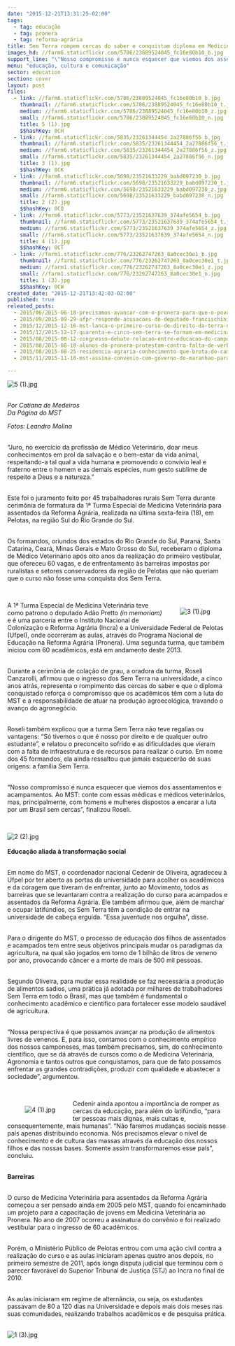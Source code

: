 ```yaml
---
date: "2015-12-21T13:31:25-02:00"
tags:
  - tag: educação
  - tag: pronera
  - tag: reforma-agrária
title: Sem Terra rompem cercas do saber e conquistam diploma em Medicina Veterinária
images_hd: //farm6.staticflickr.com/5786/23889524045_fc16e80b10_b.jpg
support_line: "\"Nosso compromisso é nunca esquecer que viemos dos assentamentos e acampamentos. Ao MST: conte com essas médicas e médicos veterinários, mas, principalmente, com homens e mulheres dispostos a encarar a luta por um Brasil sem cercas”, Roseli"
menu: "educação, cultura e comunicação"
sector: education
section: cover
layout: post
files:
  - link: //farm6.staticflickr.com/5786/23889524045_fc16e80b10_b.jpg
    thumbnail: //farm6.staticflickr.com/5786/23889524045_fc16e80b10_t.jpg
    medium: //farm6.staticflickr.com/5786/23889524045_fc16e80b10_z.jpg
    small: //farm6.staticflickr.com/5786/23889524045_fc16e80b10_n.jpg
    title: 5 (1).jpg
    $$hashKey: 0CH
  - link: //farm6.staticflickr.com/5835/23261344454_2a27886f56_b.jpg
    thumbnail: //farm6.staticflickr.com/5835/23261344454_2a27886f56_t.jpg
    medium: //farm6.staticflickr.com/5835/23261344454_2a27886f56_z.jpg
    small: //farm6.staticflickr.com/5835/23261344454_2a27886f56_n.jpg
    title: 3 (1).jpg
    $$hashKey: 0CK
  - link: //farm6.staticflickr.com/5698/23521633229_babd097230_b.jpg
    thumbnail: //farm6.staticflickr.com/5698/23521633229_babd097230_t.jpg
    medium: //farm6.staticflickr.com/5698/23521633229_babd097230_z.jpg
    small: //farm6.staticflickr.com/5698/23521633229_babd097230_n.jpg
    title: 2 (2).jpg
    $$hashKey: 0CQ
  - link: //farm6.staticflickr.com/5773/23521637639_374afe5654_b.jpg
    thumbnail: //farm6.staticflickr.com/5773/23521637639_374afe5654_t.jpg
    medium: //farm6.staticflickr.com/5773/23521637639_374afe5654_z.jpg
    small: //farm6.staticflickr.com/5773/23521637639_374afe5654_n.jpg
    title: 4 (1).jpg
    $$hashKey: 0CT
  - link: //farm1.staticflickr.com/776/23262747263_8a0cec30e1_b.jpg
    thumbnail: //farm1.staticflickr.com/776/23262747263_8a0cec30e1_t.jpg
    medium: //farm1.staticflickr.com/776/23262747263_8a0cec30e1_z.jpg
    small: //farm1.staticflickr.com/776/23262747263_8a0cec30e1_n.jpg
    title: 1 (3).jpg
    $$hashKey: 0CW
created_date: "2015-12-21T13:42:03-02:00"
published: true
releated_posts:
  - 2015/06/2015-06-18-precisamos-avancar-com-o-pronera-para-que-o-povo-tenha-uma-educacao-libertadora.md
  - 2015/09/2015-09-29-ufpr-responde-acusacoes-do-deputado-francischini-sobre-turma-do-mst.md
  - 2015/12/2015-12-16-mst-lanca-o-primeiro-curso-de-direito-da-terra-na-amazonia.md
  - 2015/12/2015-12-17-quarenta-e-cinco-sem-terra-se-formam-em-medicina-veterinaria-no-rs.md
  - 2015/08/2015-08-12-congresso-debate-relacao-entre-educacao-do-campo-e-reforma-agraria.md
  - 2015/08/2015-08-18-alunos-do-pronera-protestam-contra-falta-de-verba-no-pa.md
  - 2015/08/2015-08-25-residencia-agraria-conhecimento-que-brota-do-campo.md
  - 2015/11/2015-11-10-mst-assina-convenio-com-governo-do-maranhao-para-enfrentar-alto-indice-de-analfabetismo.md

---
```

<p><img alt="5 (1).jpg" src="//farm6.staticflickr.com/5786/23889524045_fc16e80b10_b.jpg" /></p>

<p><br />
<em>Por Catiana de Medeiros<br />
Da P&aacute;gina do MST</em></p>

<p><em>Fotos: Leandro Molina</em></p>

<p><br />
&ldquo;Juro, no exerc&iacute;cio da profiss&atilde;o de M&eacute;dico Veterin&aacute;rio, doar meus conhecimentos em prol da salva&ccedil;&atilde;o e o bem-estar da vida animal, respeitando-a tal qual a vida humana e promovendo o conv&iacute;vio leal e fraterno entre o homem e as demais esp&eacute;cies, num gesto sublime de respeito a Deus e a natureza.&rdquo;</p>

<p><br />
Este foi o juramento feito por 45 trabalhadores rurais Sem Terra durante cerim&ocirc;nia de formatura da 1&ordf; Turma Especial de Medicina Veterin&aacute;ria para assentados da Reforma Agr&aacute;ria, realizada na &uacute;ltima sexta-feira (18), em Pelotas, na regi&atilde;o Sul do Rio Grande do Sul.</p>

<p><br />
Os formandos, oriundos dos estados do Rio Grande do Sul, Paran&aacute;, Santa Catarina, Cear&aacute;, Minas Gerais e Mato Grosso do Sul, receberam o diploma de M&eacute;dico Veterin&aacute;rio ap&oacute;s oito anos da realiza&ccedil;&atilde;o do primeiro vestibular, que ofereceu 60 vagas, e de enfrentamento &agrave;s barreiras impostas por ruralistas e setores conservadores da regi&atilde;o de Pelotas que n&atilde;o queriam que o curso n&atilde;o fosse uma conquista dos Sem Terra.</p>

<p>&nbsp;</p>

<figure class="image" style="float:right"><img alt="3 (1).jpg" src="//farm6.staticflickr.com/5835/23261344454_2a27886f56_b.jpg" />
<figcaption></figcaption>
</figure>

<p>A 1&ordf; Turma Especial de Medicina Veterin&aacute;ria teve como patrono o deputado Ad&atilde;o Pretto <em>(in memoriam)</em> e &eacute; uma parceria entre o Instituto Nacional de Coloniza&ccedil;&atilde;o e Reforma Agr&aacute;ria (Incra) e a Universidade Federal de Pelotas (Ufpel), onde ocorreram as aulas, atrav&eacute;s do Programa Nacional de Educa&ccedil;&atilde;o na Reforma Agr&aacute;ria (Pronera).&nbsp;Uma segunda turma, que tamb&eacute;m iniciou com 60 acad&ecirc;micos, est&aacute; em andamento deste 2013.</p>

<p><br />
Durante a cerim&ocirc;nia de cola&ccedil;&atilde;o de grau, a oradora da turma, Roseli Canzarolli, afirmou que o ingresso dos Sem Terra na universidade, a cinco anos atr&aacute;s, representa o rompimento das cercas do saber e que o diploma conquistado refor&ccedil;a o compromisso que os acad&ecirc;micos t&ecirc;m com a luta do MST e a responsabilidade de atuar na produ&ccedil;&atilde;o agroecol&oacute;gica, travando o avan&ccedil;o do agroneg&oacute;cio.</p>

<p><br />
Roseli tamb&eacute;m explicou que a turma Sem Terra n&atilde;o teve regalias ou vantagens: &ldquo;S&oacute; tivemos o que &eacute; nosso por direito e de qualquer outro estudante&rdquo;, e relatou o preconceito sofrido e as dificuldades que vieram com a falta de infraestrutura e de recursos para realizar o curso. Em nome dos 45 formandos, ela ainda ressaltou que jamais esquecer&atilde;o de suas origens: a fam&iacute;lia Sem Terra.</p>

<p><br />
&ldquo;Nosso compromisso &eacute; nunca esquecer que viemos dos assentamentos e acampamentos. Ao MST: conte com essas m&eacute;dicas e m&eacute;dicos veterin&aacute;rios, mas, principalmente, com homens e mulheres dispostos a encarar a luta por um Brasil sem cercas&rdquo;, finalizou Roseli.</p>

<p>&nbsp;
<p><img alt="2 (2).jpg" src="//farm6.staticflickr.com/5698/23521633229_babd097230_b.jpg" /><br />
<br />
<strong>Educa&ccedil;&atilde;o aliada &agrave; transforma&ccedil;&atilde;o social</strong></p>
</p>

<p><br />
Em nome do MST, o coordenador nacional Cedenir de Oliveira, agradeceu &agrave; Ufpel por ter aberto as portas da universidade para acolher os acad&ecirc;micos e da coragem que tiveram de enfrentar, junto ao Movimento, todos as barreiras que se levantaram contra a realiza&ccedil;&atilde;o do curso para acampados e assentados da Reforma Agr&aacute;ria. Ele tamb&eacute;m afirmou que, al&eacute;m de marchar e ocupar latif&uacute;ndios, os Sem Terra t&ecirc;m a condi&ccedil;&atilde;o de entrar na universidade de cabe&ccedil;a erguida. &ldquo;Essa juventude nos orgulha&rdquo;, disse.</p>

<p><br />
Para o dirigente do MST, o processo de educa&ccedil;&atilde;o dos filhos de assentados e acampados tem entre seus objetivos principais mudar os paradigmas da agricultura, na qual s&atilde;o jogados em torno de 1 bilh&atilde;o de litros de veneno por ano, provocando c&acirc;ncer e a morte de mais de 500 mil pessoas.</p>

<p><br />
Segundo Oliveira, para mudar essa realidade se faz necess&aacute;ria a produ&ccedil;&atilde;o de alimentos sadios, uma pr&aacute;tica j&aacute; adotada por milhares de trabalhadores Sem Terra em todo o Brasil, mas que tamb&eacute;m &eacute; fundamental o conhecimento acad&ecirc;mico e cient&iacute;fico para fortalecer esse modelo saud&aacute;vel de agricultura.</p>

<p><br />
&ldquo;Nossa perspectiva &eacute; que possamos avan&ccedil;ar na produ&ccedil;&atilde;o de alimentos livres de venenos. E, para isso, contamos com o conhecimento emp&iacute;rico dos nossos camponeses, mas tamb&eacute;m precisamos, sim, do conhecimento cient&iacute;fico, que se d&aacute; atrav&eacute;s de cursos como o de Medicina Veterin&aacute;ria, Agronomia e tantos outros que conquistamos, para que de fato possamos enfrentar as grandes contradi&ccedil;&otilde;es, produzir com qualidade e abastecer a sociedade&rdquo;, argumentou.</p>

<p>&nbsp;</p>

<figure class="image" style="float:left"><img alt="4 (1).jpg" src="//farm6.staticflickr.com/5773/23521637639_374afe5654_b.jpg" />
<figcaption></figcaption>
</figure>

<p>Cedenir ainda apontou a import&acirc;ncia de romper as cercas da educa&ccedil;&atilde;o, para al&eacute;m do latif&uacute;ndio, &ldquo;para ter pessoas mais dignas, mais cultas e, consequentemente, mais humanas&rdquo;. &ldquo;N&atilde;o faremos mudan&ccedil;as sociais nesse pa&iacute;s apenas distribuindo economia. N&oacute;s precisamos elevar o n&iacute;vel de conhecimento e de cultura das massas atrav&eacute;s da educa&ccedil;&atilde;o dos nossos filhos e das nossas bases. Somente assim transformaremos esse pa&iacute;s&rdquo;, concluiu.</p>

<p><br />
<strong>Barreiras</strong></p>

<p><br />
O curso de Medicina Veterin&aacute;ria para assentados da Reforma Agr&aacute;ria come&ccedil;ou a ser pensado ainda em 2005 pelo MST, quando foi encaminhado um projeto para a capacita&ccedil;&atilde;o de jovens em Medicina Veterin&aacute;ria ao Pronera. No ano de 2007 ocorreu a assinatura do conv&ecirc;nio e foi realizado vestibular para o ingresso de 60 acad&ecirc;micos.</p>

<p><br />
Por&eacute;m, o Minist&eacute;rio P&uacute;blico de Pelotas entrou com uma a&ccedil;&atilde;o civil contra a realiza&ccedil;&atilde;o do curso e as aulas iniciaram apenas quatro anos depois, no primeiro semestre de 2011, ap&oacute;s longa disputa judicial que terminou com o parecer favor&aacute;vel do Superior Tribunal de Justi&ccedil;a (STJ) ao Incra no final de 2010.</p>

<p><br />
As aulas iniciaram em regime de altern&acirc;ncia, ou seja, os estudantes passavam de 80 a 120 dias na Universidade e depois mais dois meses nas suas comunidades, realizando trabalhos acad&ecirc;micos e de pesquisa pr&aacute;tica.<br />
&nbsp;</p>

<p><img alt="1 (3).jpg" src="//farm1.staticflickr.com/776/23262747263_8a0cec30e1_b.jpg" /></p>

<p>&nbsp;</p>
